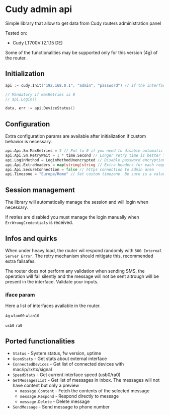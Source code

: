 # Cudy admin api

Simple library that allow to get data from Cudy routers administration panel

Tested on:
* Cudy LT700V (2.1.15 DE)

Some of the functionalities may be supported only for this version (4g) of the router.

## Initialization

```go
api := cudy.Init("192.168.0.1", "admin", "password") // if the interface is without username put "admin" as default

// Mandatory if maxRetries is 0
// api.Login()

data, err := api.DeviceStatus()
```

## Configuration

Extra configuration params are available after initialization if custom behavior is necessary.

```go
api.Api.Sm.MaxRetries = 2 // Put to 0 if you need to disable automatic session management
api.Api.Sm.RetryWait = 1 * time.Second // Longer retry time is better for 500 error mitigation
api.LoginMethod = LoginMethodUnencrypted // Disable password encryption for older routers
api.Api.ExtraHeaders = map[string]string // Extra headers for each request
api.Api.SecureConnection = false // https connection to admin area
api.Timezone = "Europe/Rome" // Set custom timezone. Be sure is a value selectable from login interface
```

## Session management
The library will automatically manage the session and will login when necessary.

If retries are disabled you must manage the login manually when `ErrWrongCredentials` is received.

## Infos and quirks

When under heavy load, the router wil respond randomly with `500 Internal Server Error`. The retry mechanism should mitigate this, recommended extra failsafes.

The router does not perform any validation when sending SMS, the operation will fail silently and the message will not be sent altrough will be present in the interface. Validate your inputs.

### iface param

Here a list of interfaces available in the router. 

`4g`
`wlan00`
`wlan10`

`usb0`
`ra0`

## Ported functionalities
* `Status` - System status, fw version, uptime
* `GcomStats` - Get stats about external interface
* `ConnectedDevices` - Get list of connected devices with mac/ip/rx/tx/signal
* `SpeedStats` - Get current interface speed (usb0/ra0)
* `GetMessagesList` - Get list of messages in inbox. The messages will not have content but only a preview
    * `message.Content` - Fetch the contents of the selected message
    * `message.Respond` - Respond directly to message
    * `message.Delete` - Delete message
* `SendMessage` - Send message to phone number